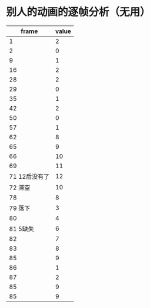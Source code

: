 # 别人的动画的逐帧分析（无用）

| frame          | value |
| -------------- | ----- |
| 1              | 2     |
| 2              | 0     |
| 9              | 1     |
| 16             | 2     |
| 28             | 2     |
| 29             | 0     |
| 35             | 1     |
| 42             | 2     |
| 50             | 0     |
| 57             | 1     |
| 62             | 8     |
| 65             | 9     |
| 66             | 10    |
| 69             | 11    |
| 71  12后没有了 | 12    |
| 72 滞空        | 10    |
| 78             | 8     |
| 79 落下        | 3     |
| 80             | 4     |
| 81 5缺失       | 6     |
| 82             | 7     |
| 83             | 8     |
| 85             | 9     |
| 86             | 1     |
| 87             | 2     |
| 85             | 9     |
| 85             | 9     |